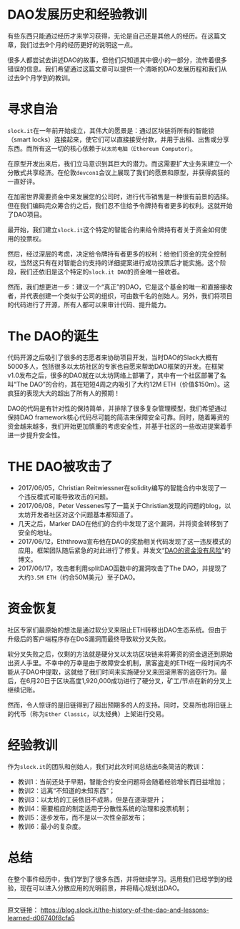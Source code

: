 DAO发展历史和经验教训
========

有些东西只能通过经历才来学习获得，无论是自己还是其他人的经历。在这篇文章，我们过去9个月的经历更好的说明这一点。

很多人都尝试去讲述DAO的故事，但他们只知道其中很小的一部分，流传着很多错误的信息。我们希望通过这篇文章可以提供一个清晰的DAO发展历程和我们从过去9个月学到的教训。

# 寻求自治
`slock.it`在一年前开始成立，其伟大的愿景是：通过区块链将所有的智能锁（smart locks）连接起来，使它们可以直接接受付款，并用于出租、出售或分享东西。而所有这一切的核心依赖于`以太坊电脑（Ethereum Computer）`。

在原型开发出来后，我们立马意识到其巨大的潜力。而这需要扩大业务来建立一个分散式共享经济。在伦敦`devcon1`会议上展现了我们的愿景和原型，并获得疯狂的一直好评。

在加密世界需要资金中来发展您的公司时，进行代币销售是一种很有前景的选择。但在我们编码完众筹合约之后，我们忍不住给予令牌持有者更多的权利。这就开始了DAO项目。

最开始，我们建立`slock.it`这个特定的智能合约来给令牌持有者关于资金如何使用的投票权。

然后，经过深层的考虑，决定给令牌持有者更多的权利：给他们资金的完全控制权，当然这只有在对智能合约支持的详细提案进行成功投票后才能实施。这个阶段，我们还依旧是这个特定的`slock.it DAO`的资金唯一接收者。

然而，我们想更进一步：建议一个“真正”的DAO，它是这个基金的唯一和直接接收者，并代表创建一个类似于公司的组织，可由数千名的创始人。另外，我们将项目的代码进行了开源，所有人都可以来审计代码、提升能力。

# The DAO的诞生
代码开源之后吸引了很多的志愿者来协助项目开发，当时DAO的Slack大概有5000多人，包括很多以太坊社区的专家也自愿来帮助DAO框架的开发。在框架v1.0发布之后，很多的DAO就在以太坊网络上部署了，其中有一个社区部署了名叫“The DAO”的合约，其在短短4周之内吸引了大约12M ETH（价值$150m）。这疯狂的表现大大的超出了所有人的预期！

DAO的代码是有针对性的保持简单，并排除了很多复杂管理模型，我们希望通过保持DAO framework核心代码尽可能的简洁来保障安全可靠。同时，随着筹资的资金越来越多，我们开始更加慎重的考虑安全性，并基于社区的一些改进提案着手进一步提升安全性。

# THE DAO被攻击了
* 2017/06/05，Christian Reitwiessner在solidity编写的智能合约中发现了一个违反模式可能导致攻击的问题。
* 2017/06/08，Peter Vessenes写了一篇关于Christian发现的问题的blog，以太坊开发者社区对这个问题基本都知道了。
* 几天之后，Marker DAO在他们的合约中发现了这个漏洞，并将资金转移到了安全的地址。
* 2017/06/12，Eththrowa宣布他在DAO的奖励相关代码发现了这一违反模式的应用。框架团队随后紧急的对此进行了修复。并发文“[DAO的资金没有风险](https://blog.slock.it/no-dao-funds-at-risk-following-the-ethereum-smart-contract-recursive-call-bug-discovery-29f482d348b#.yia3kj5c3)”的博文。
* 2017/06/17，攻击者利用splitDAO函数中的漏洞攻击了The DAO，并提现了大约`3.5M ETH`（约合50M美元）至子DAO。

# 资金恢复
社区专家们最原始的想法是通过软分叉来阻止ETH转移出DAO生态系统。但由于升级后的客户端程序存在DoS漏洞而最终导致软分叉失败。

软分叉失败之后，仅剩的方法就是硬分叉以太坊区块链来将筹资的资金退还到原始出资人手里。不幸中的万幸是由于故障安全机制，黑客盗走的ETH在一段时间内不能从子DAO中提取，这就给了我们时间来实施硬分叉来回滚黑客的盗窃行为。最后，在6月20日于区块高度1,920,000成功进行了硬分叉，矿工/节点在新的分叉上继续记账。

然而，令人惊讶的是旧链得到了超出预期多的人的支持。同时，交易所也将旧链上的代币（称为`Ether Classic`，以太经典）上架进行交易。

# 经验教训
作为`slock.it`的团队和创始人，我们对此次时间总结出6条简洁的教训：
* 教训1：当前还处于早期，智能合约安全问题将会随着经验增长而日益增加；
* 教训2：远离“不知道的未知东西”；
* 教训3：以太坊的工装依旧不成熟，但是在逐渐提升；
* 教训4：需要相应的制定适用于分散性系统的治理和投票机制；
* 教训5：逐步发布，而不是以一次性全部发布；
* 教训6：最小的复杂度。

# 总结

在整个事件经历中，我们学到了很多东西，并将继续学习。运用我们已经学到的经验，现在可以进入分散应用的光明前景，并将精心规划出DAO。

---
原文链接： https://blog.slock.it/the-history-of-the-dao-and-lessons-learned-d06740f8cfa5
